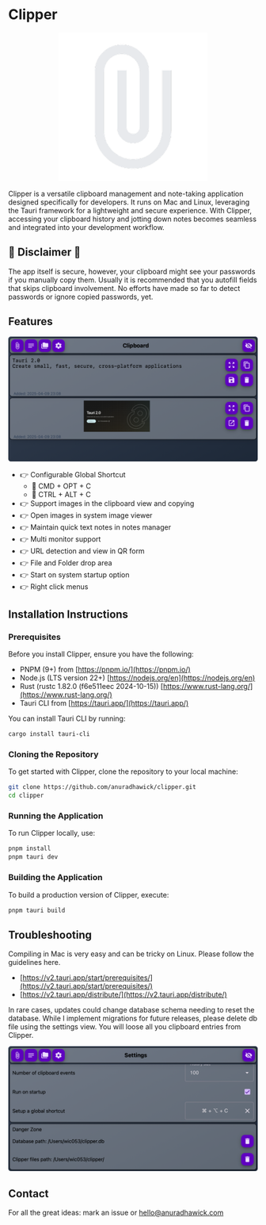 # Clipper

<p align="center">
  <img src="./src-tauri/icons/icon.png" alt="Clipper by AW" width="300">
</p>

Clipper is a versatile clipboard management and note-taking application designed specifically for developers. It runs on Mac and Linux, leveraging the Tauri framework for a lightweight and secure experience. With Clipper, accessing your clipboard history and jotting down notes becomes seamless and integrated into your development workflow.

## 🛑 Disclaimer 🛑

The app itself is secure, however, your clipboard might see your passwords if you manually copy them. Usually it is recommended that you autofill fields that skips clipboard involvement. No efforts have made so far to detect passwords or ignore copied passwords, yet.

## Features

<p align="center">
  <img src="./assets/home.png" alt="Home page" width="800">
</p>

* 👉 Configurable Global Shortcut 
  - 🍎 CMD + OPT + C 
  - 🐧 CTRL + ALT + C
* 👉 Support images in the clipboard view and copying
* 👉 Open images in system image viewer
* 👉 Maintain quick text notes in notes manager
* 👉 Multi monitor support
* 👉 URL detection and view in QR form
* 👉 File and Folder drop area
* 👉 Start on system startup option
* 👉 Right click menus

## Installation Instructions

### Prerequisites

Before you install Clipper, ensure you have the following:

- PNPM (9+) from [https://pnpm.io/](https://pnpm.io/)
- Node.js (LTS version 22+) [https://nodejs.org/en](https://nodejs.org/en)
- Rust (rustc 1.82.0 (f6e511eec 2024-10-15)) [https://www.rust-lang.org/](https://www.rust-lang.org/)
- Tauri CLI from [https://tauri.app/](https://tauri.app/)

You can install Tauri CLI by running:

```bash
cargo install tauri-cli
```

### Cloning the Repository

To get started with Clipper, clone the repository to your local machine:

```bash
git clone https://github.com/anuradhawick/clipper.git
cd clipper
```

### Running the Application

To run Clipper locally, use:

```bash
pnpm install
pnpm tauri dev
```

### Building the Application

To build a production version of Clipper, execute:

```bash
pnpm tauri build
```

## Troubleshooting

Compiling in Mac is very easy and can be tricky on Linux. Please follow the guidelines here.

* [https://v2.tauri.app/start/prerequisites/](https://v2.tauri.app/start/prerequisites/)
* [https://v2.tauri.app/distribute/](https://v2.tauri.app/distribute/)

In rare cases, updates could change database schema needing to reset the database. While I implement migrations for future releases, please delete db file using the settings view. You will loose all you clipboard entries from Clipper.

<p align="center" >
  <img src="./assets/settings.png" alt="settings view" width="800">
</p>

## Contact

For all the great ideas: mark an issue or [hello@anuradhawick.com](mailto:hello@anuradhawick.com)
